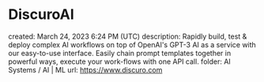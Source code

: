 # DiscuroAI

created: March 24, 2023 6:24 PM (UTC)
description: Rapidly build, test & deploy complex AI workflows on top of OpenAI's GPT-3 AI as a service with our easy-to-use interface. Easily chain prompt templates together in powerful ways, execute your work-flows with one API call.
folder: AI Systems / AI | ML
url: https://www.discuro.com